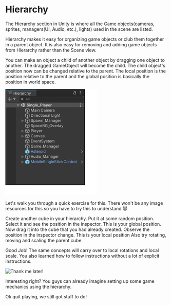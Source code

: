 #  Hierarchy

The Hierarchy section in Unity is where all the Game objects(cameras, sprites, managers(UI, Audio, etc.), lights) used in the scene are listed.

Hierarchy makes it easy for organizing game objects or club them together in a parent object. It is also easy for removing and adding game objects from Hierarchy rather than the Scene view.

You can make an object a child of another object by dragging one object to another. The dragged GameObject will become the child. The child object's position now can be changed relative to the parent. The local position is the position relative to the parent and the global position is basically the position in world space.

![Hierarchy](./Images/hie.png)

 Let's walk you through a quick exercise for this. There won't be any image resources for this so you have to try this to understand 😈

 Create another cube in your hierarchy.
 Put it at some random position.
 Select it and see the position in the inspector. This is your global position.
 Now drag it into the cube that you had already created.
 Observe the position in the inspector change. This is your local position
 Also try rotating, moving and scaling the parent cube.

Good Job! The same concepts will carry over to local rotations and local scale. You also learned how to follow instructions without a lot of explicit instructions.

![Thank me later!](https://media.giphy.com/media/txyLmYjGTRxj8RISaB/giphy.gif)
 
Interesting right? You guys can already imagine setting up some game mechanics using the hierarchy.

Ok quit playing, we still got stuff to do!



